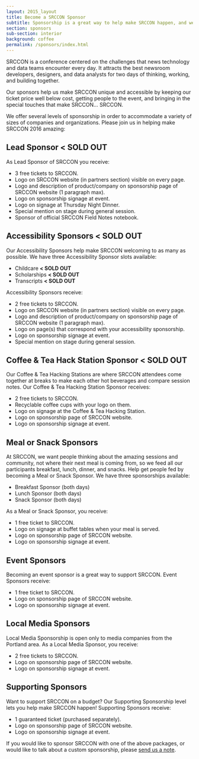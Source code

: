 ```yaml
---
layout: 2015_layout
title: Become a SRCCON Sponsor
subtitle: Sponsorship is a great way to help make SRCCON happen, and we'd love your help this year.
section: sponsors
sub-section: interior
background: coffee
permalink: /sponsors/index.html
---
```

SRCCON is a conference centered on the challenges that news technology and data teams encounter every day. It attracts the best newsroom developers, designers, and data analysts for two days of thinking, working, and building together.

Our sponsors help us make SRCCON unique and accessible by keeping our ticket price well below cost, getting people to the event, and bringing in the special touches that make SRCCON… SRCCON.

We offer several levels of sponsorship in order to accommodate a variety of sizes of companies and organizations. Please join us in helping make SRCCON 2016 amazing:

## Lead Sponsor **< SOLD OUT**

As Lead Sponsor of SRCCON you receive:

* 3 free tickets to SRCCON.
* Logo on SRCCON website (in partners section) visible on every page.
* Logo and description of product/company on sponsorship page of SRCCON website (1 paragraph max).
* Logo on sponsorship signage at event.
* Logo on signage at Thursday Night Dinner.
* Special mention on stage during general session.
* Sponsor of official SRCCON Field Notes notebook.

## Accessibility Sponsors **< SOLD OUT**

Our Accessibility Sponsors help make SRCCON welcoming to as many as possible. We have three Accessibility Sponsor slots available:

  * Childcare **< SOLD OUT**
  * Scholarships **< SOLD OUT**
  * Transcripts **< SOLD OUT**

Accessibility Sponsors receive:

* 2 free tickets to SRCCON.
* Logo on SRCCON website (in partners section) visible on every page.
* Logo and description of product/company on sponsorship page of SRCCON website (1 paragraph max).
* Logo on page(s) that correspond with your accessibility sponsorship.
* Logo on sponsorship signage at event.
* Special mention on stage during general session.

## Coffee & Tea Hack Station Sponsor **< SOLD OUT**

Our Coffee & Tea Hacking Stations are where SRCCON attendees come together at breaks to make each other hot beverages and compare session notes. Our Coffee & Tea Hacking Station Sponsor receives:

* 2 free tickets to SRCCON.
* Recyclable coffee cups with your logo on them.
* Logo on signage at the Coffee & Tea Hacking Station.
* Logo on sponsorship page of SRCCON website.
* Logo on sponsorship signage at event.

## Meal or Snack Sponsors

At SRCCON, we want people thinking about the amazing sessions and community, not where their next meal is coming from, so we feed all our participants breakfast, lunch, dinner, and snacks. Help get people fed by becoming a Meal or Snack Sponsor. We have three sponsorships available:

* Breakfast Sponsor (both days)
* Lunch Sponsor (both days)
* Snack Sponsor (both days)

As a Meal or Snack Sponsor, you receive:

* 1 free ticket to SRCCON.
* Logo on signage at buffet tables when your meal is served.
* Logo on sponsorship page of SRCCON website.
* Logo on sponsorship signage at event.

## Event Sponsors

Becoming an event sponsor is a great way to support SRCCON. Event Sponsors receive:

* 1 free ticket to SRCCON.
* Logo on sponsorship page of SRCCON website.
* Logo on sponsorship signage at event.

## Local Media Sponsors

Local Media Sponsorship is open only to media companies from the Portland area. As a Local Media Sponsor, you receive:

* 2 free tickets to SRCCON.
* Logo on sponsorship page of SRCCON website.
* Logo on sponsorship signage at event.

## Supporting Sponsors

Want to support SRCCON on a budget? Our Supporting Sponsorship level lets you help make SRCCON happen! Supporting Sponsors receive:

* 1 guaranteed ticket (purchased separately).
* Logo on sponsorship page of SRCCON website.
* Logo on sponsorship signage at event.

If you would like to sponsor SRCCON with one of the above packages, or would like to talk about a custom sponsorship, please [send us a note](mailto:dan@mozillafoundation.org).
